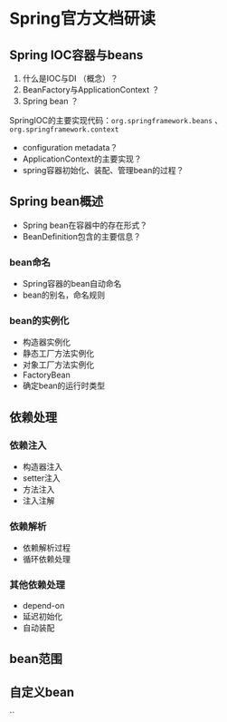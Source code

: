 # Spring官方文档研读

## Spring IOC容器与beans

1. 什么是IOC与DI （概念）？
2. BeanFactory与ApplicationContext ？
3. Spring bean ？

SpringIOC的主要实现代码：`org.springframework.beans` 、 `org.springframework.context`

* configuration metadata？
* ApplicationContext的主要实现？
* spring容器初始化、装配、管理bean的过程？

## Spring bean概述

* Spring bean在容器中的存在形式？
* BeanDefinition包含的主要信息？

### bean命名

* Spring容器的bean自动命名
* bean的别名，命名规则

### bean的实例化

* 构造器实例化
* 静态工厂方法实例化
* 对象工厂方法实例化
* FactoryBean
* 确定bean的运行时类型

## 依赖处理

### 依赖注入

* 构造器注入
* setter注入
* 方法注入
* 注入注解

### 依赖解析

* 依赖解析过程
* 循环依赖处理

### 其他依赖处理

* depend-on
* 延迟初始化
* 自动装配

## bean范围



## 自定义bean









``
